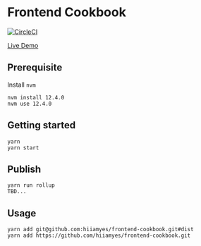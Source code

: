 # Frontend Cookbook

[![CircleCI](https://circleci.com/gh/hiiamyes/frontend-cookbook/tree/master.svg?style=svg)](https://circleci.com/gh/hiiamyes/frontend-cookbook/tree/master)

[Live Demo](https://frontend-cookbook.yeslee.me)

## Prerequisite

Install `nvm`

```
nvm install 12.4.0
nvm use 12.4.0
```

## Getting started

```
yarn
yarn start
```

## Publish

```
yarn run rollup
TBD...
```

## Usage

```
yarn add git@github.com:hiiamyes/frontend-cookbook.git#dist
yarn add https://github.com/hiiamyes/frontend-cookbook.git
```
